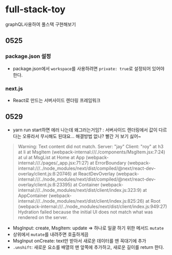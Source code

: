 # full-stack-toy

graphQL사용하여 풀스택 구현해보기

## 0525

### package.json 설정

- package.json에서 `workspace`를 사용하려면 `private: true`로 설정되어 있어야 한다.

### next.js

- React로 만드는 서버사이드 렌더링 프레임워크

## 0529

- yarn run start하면 에러 나는데 왜그러는거임?
  : 서버사이드 렌더링에서 값이 다르다는 오류라서 무시해도 된대요... 해결방법 없나? 빨간 거 보기 싫어~
  
>Warning: Text content did not match. Server: "jay" Client: "roy"
    at h3
    at li
    at MsgItem (webpack-internal:///./components/MsgItem.jsx:7:24)
    at ul
    at MsgList
    at Home
    at App (webpack-internal:///./pages/_app.jsx:71:27)
    at ErrorBoundary (webpack-internal:///../node_modules/next/dist/compiled/@next/react-dev-overlay/client.js:8:20746)
    at ReactDevOverlay (webpack-internal:///../node_modules/next/dist/compiled/@next/react-dev-overlay/client.js:8:23395)
    at Container (webpack-internal:///../node_modules/next/dist/client/index.js:323:9)
    at AppContainer (webpack-internal:///../node_modules/next/dist/client/index.js:825:26)
    at Root (webpack-internal:///../node_modules/next/dist/client/index.js:949:27)
> Hydration failed because the initial UI does not match what was rendered on the server.

- MsgInput: create, MsgItem: update => 하나로 일괄 하기 위한 메서드 `mutate`
- 상위에서 `mutate`를 내려주면 호출하게끔
- MsgInput onCreate: text만 받아서 새로운 데이터를 맨 꼭대기에 추가
- `.unshift`: 새로운 요소를 배열의 맨 앞쪽에 추가하고, 새로운 길이를 return 한다.
